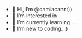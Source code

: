 - 👋 Hi, I’m @damlacann:))
- 👀 I’m interested in 
- 🌱 I’m currently learning ...
- 💞️ I’m new to coding. :)

<!---
